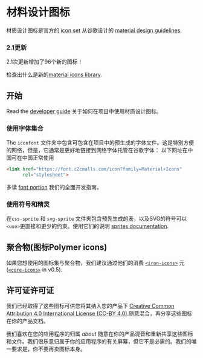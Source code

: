 # 材料设计图标

材质设计图标是官方的 [icon set](http://www.google.com/design/spec/style/icons.html#icons-system-icons) 从谷歌设计的 [material design guidelines](http://www.google.com/design/spec).

### 2.1更新

2.1次更新增加了96个新的图标！

检查出什么是新的[material icons library](https://www.google.com/design/icons/).

## 开始

Read the [developer guide](http://google.github.io/material-design-icons/) 关于如何在项目中使用材质设计图标。

### 使用字体集合

The `iconfont` 文件夹中包含可包含在项目中的预生成的字体文件。这是特别方便的网络，但是，它通常是更好地链接到网络字体托管在谷歌字体：
以下网址在中国可在中国正常使用
```html
<link href="https://font.c2cmalls.com/icon?family=Material+Icons"
      rel="stylesheet">
```

多读 [font portion](http://google.github.io/material-design-icons/#icon-font-for-the-web) 我们的全面开发指南。

### 使用符号和精灵

在`css-sprite` 和 `svg-sprite` 文件夹包含预先生成的表，以及SVG的符号可以 `<use>`更直接和更少的约束。使用它们的说明 [sprites documentation](https://github.com/google/material-design-icons/tree/master/sprites).

## 聚合物(图标Polymer icons)

如果您想使用的图标集与聚合物，我们建议通过他们的消费
[`<iron-icons>`](https://github.com/polymerelements/iron-icons) 元 ([`<core-icons>`](https://github.com/Polymer/core-icons) in v0.5).

## 许可证许可证

我们已经取得了这些图标可供您将其纳入您的产品下
 [Creative Common Attribution 4.0 International License (CC-BY 4.0)](http://creativecommons.org/licenses/by/4.0/).随意混合，再分享这些图标在你的产品文档。

我们喜欢在您的应用程序的归属
 *about* 随意在你的产品混音和重新共享这些图标和文件。我们很乐意归属于你的应用程序的有关屏幕，但它不是必需的。我们的唯一要求是，你不要再卖图标本身。
